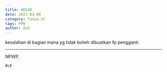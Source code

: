 ```yaml
---
title: 46548
date: 2021-03-08
category: Tanya-SC
tags: PPN
author: ALK
---
```


kesalahan di bagian mana yg tidak bolwh dibuatkan fp pengganti.

---

NPWP.

`ALK`
